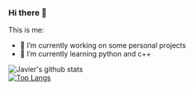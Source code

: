 ### Hi there 👋



This is me:

- 🔭 I’m currently working on some personal projects
- 🌱 I’m currently learning python and c++

![Javier's github stats](https://github-readme-stats.vercel.app/api?username=JuliusCesar23&show_icons=true&theme=dark)
<br/>
[![Top Langs](https://github-readme-stats.vercel.app/api/top-langs/?username=JuliusCesar23&layout=compact)](https://github.com/JuliusCesar23/github-readme-stats)
